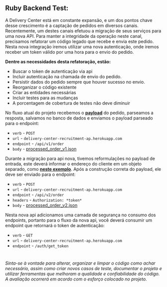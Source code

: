 ## Ruby Backend Test:

A Delivery Center está em constante expansão, e um dos pontos chave desse crescimento é a captação de pedidos em diversos canais. Recentemente, um destes canais efetuou a migração de seus serviços para uma nova API. Para manter a integridade da operação neste canal, precisamos refatorar um código legado que recebe e envia este pedido. Nesta nova integração iremos utilizar uma nova autenticação, onde iremos receber um token válido por uma hora para o envio do pedido.

**Dentre as necessidades desta refatoração, estão:**
* Buscar o token de autenticação via api
* Incluir autenticação na chamada de envio do pedido.
* Persistir dados do pedido sempre que houver sucesso no envio.
* Reorganizar o código existente
* Criar as entidades necessárias
* Incluir testes para as mudanças
* A porcentagem de cobertura de testes não deve diminuir


No fluxo atual do projeto recebemos o **[payload](spec/fixtures/raw_order.json)** do pedido, parseamos a resposta, salvamos no banco de dados e enviamos o payload parseado para o endpoint:

* `verb` - `POST`
* `url` - `delivery-center-recruitment-ap.herokuapp.com`
* `endpoint` - `/api/v1/order`
* `body` - [processed_order_v1.json](spec/fixtures/processed_order_v1.json)


Durante a migração para api nova, tivemos reformulações no payload de entrada, este deverá informar o endereço do cliente em um objeto separado, como **[neste exemplo](spec/fixtures/processed_order_v2.json)**. Após a construção correta do payload, ele deve ser enviado para o endpoint:

* `verb` - `POST`
* `url` - `delivery-center-recruitment-ap.herokuapp.com`
* `endpoint` - `/api/v2/order`
* `headers` - `Authorization: *token*`
* `body` - [processed_order_v2.json](spec/fixtures/processed_order_v2.json)

Nesta nova api adicionamos uma camada de segurança no consumo dos endpoints, portanto para o fluxo da nova api, você deverá consumir um endpoint que retornará o token de autenticação:

* `verb` - `GET`
* `url` - `delivery-center-recruitment-ap.herokuapp.com`
* `endpoint` - `/auth/get_token`

#
*Sinta-se à vontade para alterar, organizar e limpar o código como achar necessário, assim como criar novos casos de teste, documentar o projeto e utilizar ferramentas que melhoram a qualidade e confiabilidade do código. A avaliação ocorrerá em acordo com o esforço colocado no projeto.*
